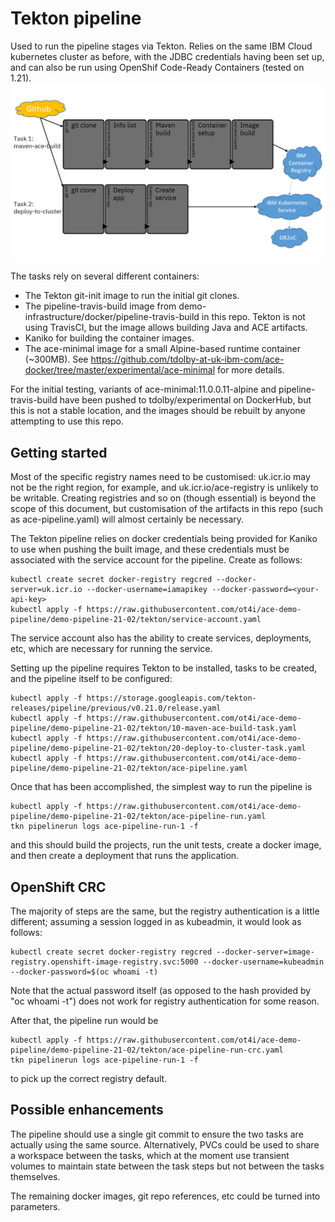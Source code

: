 # Tekton pipeline

Used to run the pipeline stages via Tekton. Relies on the same IBM Cloud kubernetes cluster as before, with the JDBC
credentials having been set up, and can also be run using OpenShif Code-Ready Containers (tested on 1.21).
![Pipeline overview](tekton-pipeline-picture.png)

The tasks rely on several different containers:

- The Tekton git-init image to run the initial git clones.
- The pipeline-travis-build image from demo-infrastructure/docker/pipeline-travis-build in this repo. Tekton is not using TravisCI, but the image allows building Java and ACE artifacts. 
- Kaniko for building the container images.
- The ace-minimal image for a small Alpine-based runtime container (~300MB). See https://github.com/tdolby-at-uk-ibm-com/ace-docker/tree/master/experimental/ace-minimal for more details.

For the initial testing, variants of ace-minimal:11.0.0.11-alpine and pipeline-travis-build have been pushed to tdolby/experimental on DockerHub, but this is not a stable location, and the images should be rebuilt by anyone attempting to use this repo.

## Getting started

 Most of the specific registry names need to be customised: uk.icr.io may not be the right region, for example, and uk.icr.io/ace-registry is unlikely to be writable. Creating registries and so on (though essential) is beyond the scope of this document, but customisation of the artifacts in this repo (such as ace-pipeline.yaml) will almost certainly be necessary.

 The Tekton pipeline relies on docker credentials being provided for Kaniko to use when pushing the built image, and these credentials must be associated with the service account for the pipeline. Create as follows:
```
kubectl create secret docker-registry regcred --docker-server=uk.icr.io --docker-username=iamapikey --docker-password=<your-api-key>
kubectl apply -f https://raw.githubusercontent.com/ot4i/ace-demo-pipeline/demo-pipeline-21-02/tekton/service-account.yaml
```
The service account also has the ability to create services, deployments, etc, which are necessary for running the service.

Setting up the pipeline requires Tekton to be installed, tasks to be created, and the pipeline itself to be configured:
```
kubectl apply -f https://storage.googleapis.com/tekton-releases/pipeline/previous/v0.21.0/release.yaml
kubectl apply -f https://raw.githubusercontent.com/ot4i/ace-demo-pipeline/demo-pipeline-21-02/tekton/10-maven-ace-build-task.yaml
kubectl apply -f https://raw.githubusercontent.com/ot4i/ace-demo-pipeline/demo-pipeline-21-02/tekton/20-deploy-to-cluster-task.yaml
kubectl apply -f https://raw.githubusercontent.com/ot4i/ace-demo-pipeline/demo-pipeline-21-02/tekton/ace-pipeline.yaml
```

Once that has been accomplished, the simplest way to run the pipeline is
```
kubectl apply -f https://raw.githubusercontent.com/ot4i/ace-demo-pipeline/demo-pipeline-21-02/tekton/ace-pipeline-run.yaml
tkn pipelinerun logs ace-pipeline-run-1 -f
```

and this should build the projects, run the unit tests, create a docker image, and then create a deployment that runs the application.

## OpenShift CRC

The majority of steps are the same, but the registry authentication is a little different; assuming a session logged in as kubeadmin, it would look as follows:
```
kubectl create secret docker-registry regcred --docker-server=image-registry.openshift-image-registry.svc:5000 --docker-username=kubeadmin --docker-password=$(oc whoami -t)
```
Note that the actual password itself (as opposed to the hash provided by "oc whoami -t") does not work for registry authentication for some reason.

After that, the pipeline run would be
```
kubectl apply -f https://raw.githubusercontent.com/ot4i/ace-demo-pipeline/demo-pipeline-21-02/tekton/ace-pipeline-run-crc.yaml
tkn pipelinerun logs ace-pipeline-run-1 -f
```
to pick up the correct registry default.

## Possible enhancements

The pipeline should use a single git commit to ensure the two tasks are actually using the same source. Alternatively, PVCs could be used to share a workspace between the tasks, which at the moment use transient volumes to maintain state between the task steps but not between the tasks themselves.

The remaining docker images, git repo references, etc could be turned into parameters.
